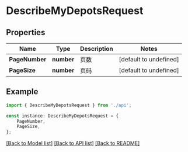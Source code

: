 # DescribeMyDepotsRequest


## Properties

Name | Type | Description | Notes
------------ | ------------- | ------------- | -------------
**PageNumber** | **number** | 页数 | [default to undefined]
**PageSize** | **number** | 页码 | [default to undefined]

## Example

```typescript
import { DescribeMyDepotsRequest } from './api';

const instance: DescribeMyDepotsRequest = {
    PageNumber,
    PageSize,
};
```

[[Back to Model list]](../README.md#documentation-for-models) [[Back to API list]](../README.md#documentation-for-api-endpoints) [[Back to README]](../README.md)
